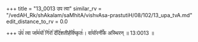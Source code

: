 +++
title = "13_0013 उप त्वा"
similar_rv = "/vedAH_Rk/shAkalam/saMhitA/vishvAsa-prastutiH/08/102/13_upa_tvA.md"
edit_distance_to_rv = 0.0

+++
उ꣡प꣢ त्वा जा꣣म꣢यो꣣ गि꣢रो꣣ दे꣡दि꣢शतीर्हवि꣣ष्कृतः꣢। वा꣣यो꣡रनी꣢꣯के अस्थिरन् ॥ 13:0013 ॥

<div class="js_include " url="/vedAH_Rk/shAkalam/saMhitA/vishvAsa-prastutiH/08/102/13_upa_tvA.md"  newLevelForH1="2" title="विश्वास-शाकल-प्रस्तुतिः"  > </div>
